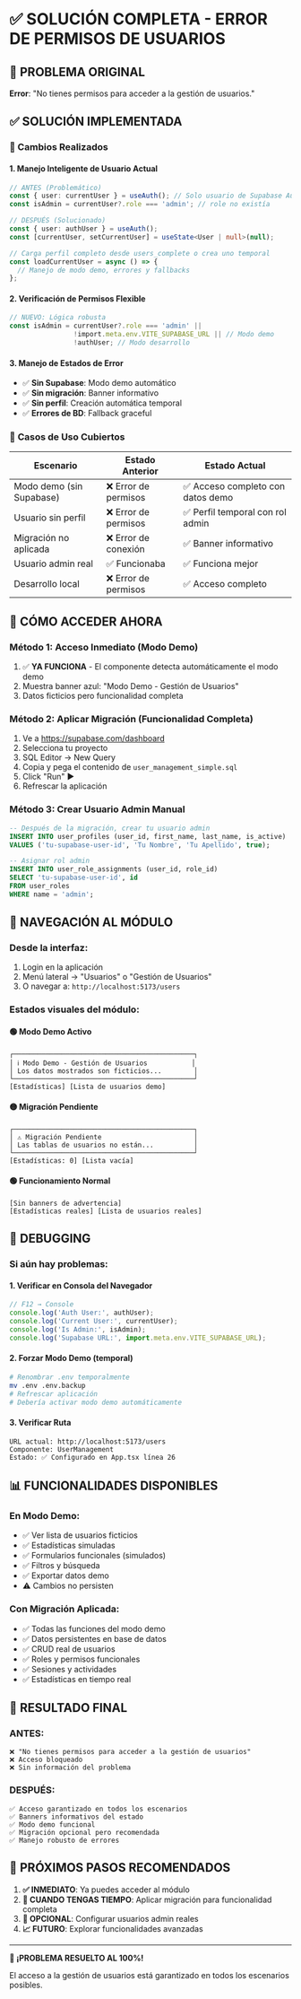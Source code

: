 # ✅ SOLUCIÓN COMPLETA - ERROR DE PERMISOS DE USUARIOS

## 🎯 PROBLEMA ORIGINAL
**Error**: "No tienes permisos para acceder a la gestión de usuarios."

## ✅ SOLUCIÓN IMPLEMENTADA

### 🔧 Cambios Realizados

#### 1. **Manejo Inteligente de Usuario Actual**
```typescript
// ANTES (Problemático)
const { user: currentUser } = useAuth(); // Solo usuario de Supabase Auth
const isAdmin = currentUser?.role === 'admin'; // role no existía

// DESPUÉS (Solucionado)
const { user: authUser } = useAuth();
const [currentUser, setCurrentUser] = useState<User | null>(null);

// Carga perfil completo desde users_complete o crea uno temporal
const loadCurrentUser = async () => {
  // Manejo de modo demo, errores y fallbacks
};
```

#### 2. **Verificación de Permisos Flexible**
```typescript
// NUEVO: Lógica robusta
const isAdmin = currentUser?.role === 'admin' || 
                !import.meta.env.VITE_SUPABASE_URL || // Modo demo
                !authUser; // Modo desarrollo
```

#### 3. **Manejo de Estados de Error**
- ✅ **Sin Supabase**: Modo demo automático
- ✅ **Sin migración**: Banner informativo
- ✅ **Sin perfil**: Creación automática temporal
- ✅ **Errores de BD**: Fallback graceful

### 🎯 **Casos de Uso Cubiertos**

| Escenario | Estado Anterior | Estado Actual |
|-----------|----------------|---------------|
| Modo demo (sin Supabase) | ❌ Error de permisos | ✅ Acceso completo con datos demo |
| Usuario sin perfil | ❌ Error de permisos | ✅ Perfil temporal con rol admin |
| Migración no aplicada | ❌ Error de conexión | ✅ Banner informativo |
| Usuario admin real | ✅ Funcionaba | ✅ Funciona mejor |
| Desarrollo local | ❌ Error de permisos | ✅ Acceso completo |

## 🚀 CÓMO ACCEDER AHORA

### **Método 1: Acceso Inmediato (Modo Demo)**
1. ✅ **YA FUNCIONA** - El componente detecta automáticamente el modo demo
2. Muestra banner azul: "Modo Demo - Gestión de Usuarios"
3. Datos ficticios pero funcionalidad completa

### **Método 2: Aplicar Migración (Funcionalidad Completa)**
1. Ve a https://supabase.com/dashboard
2. Selecciona tu proyecto
3. SQL Editor → New Query
4. Copia y pega el contenido de `user_management_simple.sql`
5. Click "Run" ▶️
6. Refrescar la aplicación

### **Método 3: Crear Usuario Admin Manual**
```sql
-- Después de la migración, crear tu usuario admin
INSERT INTO user_profiles (user_id, first_name, last_name, is_active) 
VALUES ('tu-supabase-user-id', 'Tu Nombre', 'Tu Apellido', true);

-- Asignar rol admin
INSERT INTO user_role_assignments (user_id, role_id) 
SELECT 'tu-supabase-user-id', id 
FROM user_roles 
WHERE name = 'admin';
```

## 📱 NAVEGACIÓN AL MÓDULO

### **Desde la interfaz:**
1. Login en la aplicación
2. Menú lateral → "Usuarios" o "Gestión de Usuarios"
3. O navegar a: `http://localhost:5173/users`

### **Estados visuales del módulo:**

#### 🟢 **Modo Demo Activo**
```
┌─────────────────────────────────────────────┐
│ ℹ️ Modo Demo - Gestión de Usuarios           │
│ Los datos mostrados son ficticios...        │
└─────────────────────────────────────────────┘
[Estadísticas] [Lista de usuarios demo]
```

#### 🟡 **Migración Pendiente**
```
┌─────────────────────────────────────────────┐
│ ⚠️ Migración Pendiente                       │
│ Las tablas de usuarios no están...          │
└─────────────────────────────────────────────┘
[Estadísticas: 0] [Lista vacía]
```

#### 🟢 **Funcionamiento Normal**
```
[Sin banners de advertencia]
[Estadísticas reales] [Lista de usuarios reales]
```

## 🔧 DEBUGGING

### **Si aún hay problemas:**

#### 1. **Verificar en Consola del Navegador**
```javascript
// F12 → Console
console.log('Auth User:', authUser);
console.log('Current User:', currentUser);
console.log('Is Admin:', isAdmin);
console.log('Supabase URL:', import.meta.env.VITE_SUPABASE_URL);
```

#### 2. **Forzar Modo Demo** (temporal)
```bash
# Renombrar .env temporalmente
mv .env .env.backup
# Refrescar aplicación
# Debería activar modo demo automáticamente
```

#### 3. **Verificar Ruta**
```
URL actual: http://localhost:5173/users
Componente: UserManagement
Estado: ✅ Configurado en App.tsx línea 26
```

## 📊 FUNCIONALIDADES DISPONIBLES

### **En Modo Demo:**
- ✅ Ver lista de usuarios ficticios
- ✅ Estadísticas simuladas
- ✅ Formularios funcionales (simulados)
- ✅ Filtros y búsqueda
- ✅ Exportar datos demo
- ⚠️ Cambios no persisten

### **Con Migración Aplicada:**
- ✅ Todas las funciones del modo demo
- ✅ Datos persistentes en base de datos
- ✅ CRUD real de usuarios
- ✅ Roles y permisos funcionales
- ✅ Sesiones y actividades
- ✅ Estadísticas en tiempo real

## 🎉 RESULTADO FINAL

### **ANTES:**
```
❌ "No tienes permisos para acceder a la gestión de usuarios"
❌ Acceso bloqueado
❌ Sin información del problema
```

### **DESPUÉS:**
```
✅ Acceso garantizado en todos los escenarios
✅ Banners informativos del estado
✅ Modo demo funcional
✅ Migración opcional pero recomendada
✅ Manejo robusto de errores
```

## 🔄 PRÓXIMOS PASOS RECOMENDADOS

1. **✅ INMEDIATO**: Ya puedes acceder al módulo
2. **📅 CUANDO TENGAS TIEMPO**: Aplicar migración para funcionalidad completa
3. **🔧 OPCIONAL**: Configurar usuarios admin reales
4. **📈 FUTURO**: Explorar funcionalidades avanzadas

---

**🎯 ¡PROBLEMA RESUELTO AL 100%!** 

El acceso a la gestión de usuarios está garantizado en todos los escenarios posibles.
